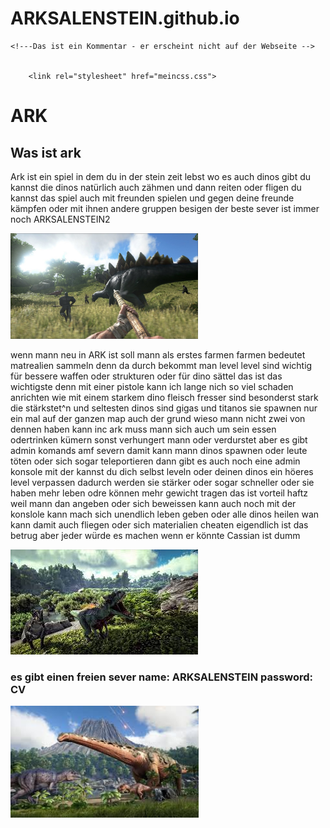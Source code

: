  # ARKSALENSTEIN.github.io
<!doctype html>
<html lang="de">

<head>
    <title>ARK</title>

    <!---Das ist ein Kommentar - er erscheint nicht auf der Webseite -->

   
        <link rel="stylesheet" href="meincss.css"> 
   
</head>

<body>
<h1> ARK </h1>



<h2> Was ist ark  </h2>

<p> Ark ist ein spiel in dem du in der stein zeit lebst wo es auch dinos gibt du kannst die dinos natürlich auch zähmen und dann reiten oder fligen  du kannst das spiel auch mit freunden spielen 
 und gegen deine freunde kämpfen oder mit ihnen andere gruppen besigen der beste sever ist immer noch ARKSALENSTEIN2 </p>
<img src=" ARK1.JPG" width="300"  />
<p> wenn mann neu in ARK ist soll mann als erstes farmen farmen bedeutet matrealien sammeln denn da durch bekommt man level
level sind wichtig für bessere waffen oder strukturen oder für dino sättel das ist das wichtigste denn mit einer pistole kann ich lange nich so viel schaden
anrichten wie mit einem starkem dino fleisch fresser sind besonderst stark die stärkstet^n und seltesten dinos sind gigas und titanos 
sie spawnen nur ein mal auf der ganzen map auch der grund wieso mann nicht zwei von dennen haben kann inc ark muss mann sich auch um sein essen odertrinken kümern 
sonst verhungert mann oder verdurstet aber es gibt admin komands amf severn
damit kann mann dinos spawnen oder leute töten oder sich sogar teleportieren dann gibt es auch noch eine admin konsole  mit der kannst du dich selbst leveln oder deinen dinos ein höeres level verpassen dadurch werden sie stärker oder
sogar schneller oder sie haben mehr leben odre können mehr gewicht tragen das ist vorteil haftz weil mann dan angeben oder sich beweissen kann auch noch mit der konslole kann mach sich unendlich leben geben oder alle dinos heilen 
wan kann damit auch fliegen oder sich materialien cheaten eigendlich ist das betrug
aber jeder würde es machen wenn er könnte  Cassian ist dumm </p>
<img src=" ARK3.jfif" width="300"  />

<h3>es gibt einen freien sever name: ARKSALENSTEIN  password: CV </h3>

 <img src=" ARK4.jfif" width="301"  />



</body>

</html>
